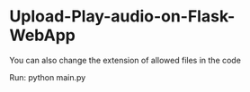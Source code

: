# Upload-Play-audio-on-Flask-WebApp
You can also change the extension of allowed files in the code

Run:
python main.py
